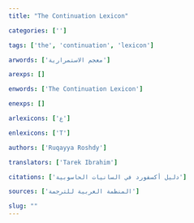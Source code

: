 ```yaml
---
title: "The Continuation Lexicon"

categories: ['']

tags: ['the', 'continuation', 'lexicon']

arwords: ['معجم الاستمرارية']

arexps: []

enwords: ['The Continuation Lexicon']

enexps: []

arlexicons: ['ع']

enlexicons: ['T']

authors: ['Ruqayya Roshdy']

translators: ['Tarek Ibrahim']

citations: ['دليل أكسفورد في السانيات الحاسوبية']

sources: ['المنظمة العربية للترجمة']

slug: ""
---
```

